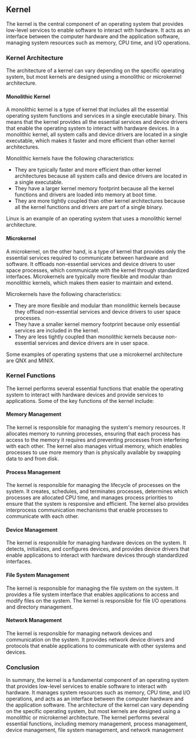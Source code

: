 ## Kernel

The kernel is the central component of an operating system that provides low-level services to enable software to interact with hardware. It acts as an interface between the computer hardware and the application software, managing system resources such as memory, CPU time, and I/O operations.

### Kernel Architecture

The architecture of a kernel can vary depending on the specific operating system, but most kernels are designed using a monolithic or microkernel architecture.

#### Monolithic Kernel

A monolithic kernel is a type of kernel that includes all the essential operating system functions and services in a single executable binary. This means that the kernel provides all the essential services and device drivers that enable the operating system to interact with hardware devices. In a monolithic kernel, all system calls and device drivers are located in a single executable, which makes it faster and more efficient than other kernel architectures.

Monolithic kernels have the following characteristics:

- They are typically faster and more efficient than other kernel architectures because all system calls and device drivers are located in a single executable.
- They have a larger kernel memory footprint because all the kernel functions and drivers are loaded into memory at boot time.
- They are more tightly coupled than other kernel architectures because all the kernel functions and drivers are part of a single binary.

Linux is an example of an operating system that uses a monolithic kernel architecture.

#### Microkernel

A microkernel, on the other hand, is a type of kernel that provides only the essential services required to communicate between hardware and software. It offloads non-essential services and device drivers to user space processes, which communicate with the kernel through standardized interfaces. Microkernels are typically more flexible and modular than monolithic kernels, which makes them easier to maintain and extend.

Microkernels have the following characteristics:

- They are more flexible and modular than monolithic kernels because they offload non-essential services and device drivers to user space processes.
- They have a smaller kernel memory footprint because only essential services are included in the kernel.
- They are less tightly coupled than monolithic kernels because non-essential services and device drivers are in user space.

Some examples of operating systems that use a microkernel architecture are QNX and MINIX.

### Kernel Functions

The kernel performs several essential functions that enable the operating system to interact with hardware devices and provide services to applications. Some of the key functions of the kernel include:

#### Memory Management

The kernel is responsible for managing the system's memory resources. It allocates memory to running processes, ensuring that each process has access to the memory it requires and preventing processes from interfering with each other. The kernel also manages virtual memory, which enables processes to use more memory than is physically available by swapping data to and from disk.

#### Process Management

The kernel is responsible for managing the lifecycle of processes on the system. It creates, schedules, and terminates processes, determines which processes are allocated CPU time, and manages process priorities to ensure that the system is responsive and efficient. The kernel also provides interprocess communication mechanisms that enable processes to communicate with each other.

#### Device Management

The kernel is responsible for managing hardware devices on the system. It detects, initializes, and configures devices, and provides device drivers that enable applications to interact with hardware devices through standardized interfaces.

#### File System Management

The kernel is responsible for managing the file system on the system. It provides a file system interface that enables applications to access and modify files on the system. The kernel is responsible for file I/O operations and directory management.

#### Network Management

The kernel is responsible for managing network devices and communication on the system. It provides network device drivers and protocols that enable applications to communicate with other systems and devices.

### Conclusion

In summary, the kernel is a fundamental component of an operating system that provides low-level services to enable software to interact with hardware. It manages system resources such as memory, CPU time, and I/O operations, and acts as an interface between the computer hardware and the application software. The architecture of the kernel can vary depending on the specific operating system, but most kernels are designed using a monolithic or microkernel architecture. The kernel performs several essential functions, including memory management, process management, device management, file system management, and network management